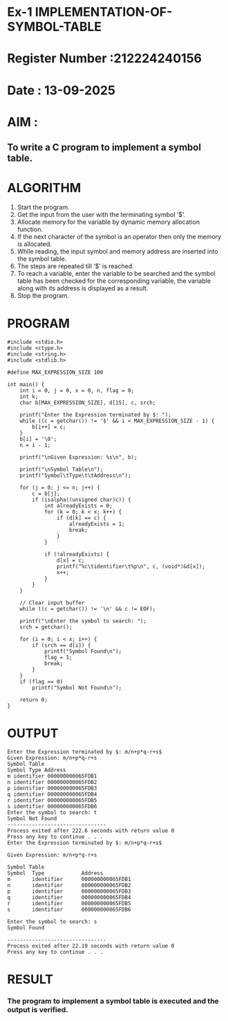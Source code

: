 # Ex-1 IMPLEMENTATION-OF-SYMBOL-TABLE
# Register Number :212224240156
# Date : 13-09-2025
# AIM :
## To write a C program to implement a symbol table.
# ALGORITHM
1.	Start the program.
2.	Get the input from the user with the terminating symbol ‘$’.
3.	Allocate memory for the variable by dynamic memory allocation function.
4.	If the next character of the symbol is an operator then only the memory is allocated.
5.	While reading, the input symbol and memory address are inserted into the symbol table.
6.	The steps are repeated till ‘$’ is reached.
7.	To reach a variable, enter the variable to be searched and the symbol table has been checked for the corresponding variable, the variable along with its address is displayed as a result.
8.	Stop the program. 
# PROGRAM
```
#include <stdio.h>
#include <ctype.h>
#include <string.h>
#include <stdlib.h>

#define MAX_EXPRESSION_SIZE 100

int main() {
	int i = 0, j = 0, x = 0, n, flag = 0;
	int k;
	char b[MAX_EXPRESSION_SIZE], d[15], c, srch;

	printf("Enter the Expression terminated by $: ");
	while ((c = getchar()) != '$' && i < MAX_EXPRESSION_SIZE - 1) {
		b[i++] = c;
	}
	b[i] = '\0';
	n = i - 1;

	printf("\nGiven Expression: %s\n", b);

	printf("\nSymbol Table\n");
	printf("Symbol\tType\t\tAddress\n");

	for (j = 0; j <= n; j++) {
		c = b[j];
		if (isalpha((unsigned char)c)) {
			int alreadyExists = 0;
			for (k = 0; k < x; k++) {
				if (d[k] == c) {
					alreadyExists = 1;
					break;
				}
			}

			if (!alreadyExists) {
				d[x] = c;
				printf("%c\tidentifier\t%p\n", c, (void*)&d[x]);
				x++;
			}
		}
	}

	// Clear input buffer
	while ((c = getchar()) != '\n' && c != EOF);

	printf("\nEnter the symbol to search: ");
	srch = getchar();

	for (i = 0; i < x; i++) {
		if (srch == d[i]) {
			printf("Symbol Found\n");
			flag = 1;
			break;
		}
	}
	if (flag == 0)
		printf("Symbol Not Found\n");

	return 0;
}
```
# OUTPUT
```
Enter the Expression terminated by $: m/n+p*q-r+s$
Given Expression: m/n+p*q-r+s
Symbol Table
Symbol Type Address
m identifier 000000000065FDB1
n identifier 000000000065FDB2
p identifier 000000000065FDB3
q identifier 000000000065FDB4
r identifier 000000000065FDB5
s identifier 000000000065FDB6
Enter the symbol to search: t
Symbol Not Found
--------------------------------
Process exited after 222.6 seconds with return value 0
Press any key to continue . . .
Enter the Expression terminated by $: m/n+p*q-r+s$

Given Expression: m/n+p*q-r+s

Symbol Table
Symbol  Type            Address
m       identifier      000000000065FDB1
n       identifier      000000000065FDB2
p       identifier      000000000065FDB3
q       identifier      000000000065FDB4
r       identifier      000000000065FDB5
s       identifier      000000000065FDB6

Enter the symbol to search: s
Symbol Found

--------------------------------
Process exited after 22.19 seconds with return value 0
Press any key to continue . . .
```
# RESULT
### The program to implement a symbol table is executed and the output is verified.
